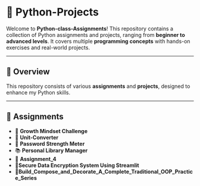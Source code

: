 # 🚀 Python-Projects

Welcome to **Python-class-Assignments**! This repository contains a collection of Python assignments and projects, ranging from **beginner to advanced levels**. It covers multiple **programming concepts** with hands-on exercises and real-world projects.

---

## 📌 Overview  

This repository consists of various **assignments** and **projects**, designed to enhance my Python skills.

---

## 🔹 Assignments  

- 🧠 **Growth Mindset Challenge**  
- 🔁 **Unit-Converter**  
- 🔑 **Password Strength Meter**  
- 📚 **Personal Library Manager**
- 🧾 **Assignment_4**
- 🔑**Secure Data Encryption System Using Streamlit**
- 🔗**Build_Compose_and_Decorate_A_Complete_Traditional_OOP_Practice_Series**
 


